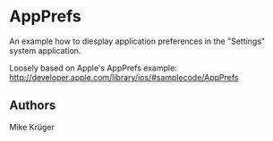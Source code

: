 AppPrefs
========

An example how to diesplay application preferences in the "Settings" system application.

Loosely based on Apple's AppPrefs example:
http://developer.apple.com/library/ios/#samplecode/AppPrefs

Authors
-------

Mike Krüger
